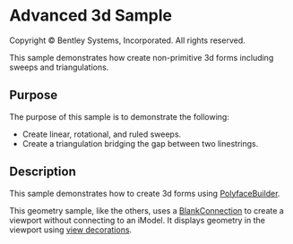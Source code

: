 # Advanced 3d Sample

Copyright © Bentley Systems, Incorporated. All rights reserved.

This sample demonstrates how create non-primitive 3d forms including sweeps and triangulations.

## Purpose

The purpose of this sample is to demonstrate the following:

* Create linear, rotational, and ruled sweeps.
* Create a triangulation bridging the gap between two linestrings.

## Description

This sample demonstrates how to create 3d forms using [PolyfaceBuilder](https://www.imodeljs.org/reference/core-geometry/polyface/polyfacebuilder/).

This geometry sample, like the others, uses a [BlankConnection](https://www.itwinjs.org/learning/frontend/blankconnection/) to create a viewport without connecting to an iModel.  It displays geometry in the viewport using [view decorations](https://www.itwinjs.org/learning/frontend/viewdecorations/).
